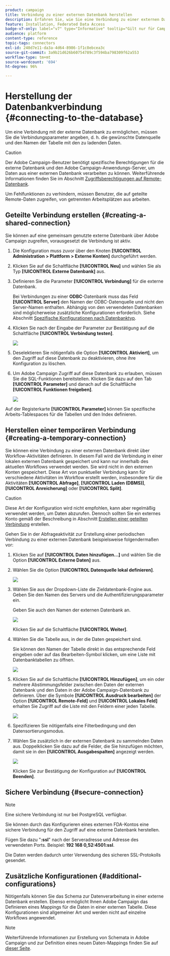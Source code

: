 ```yaml
---
product: campaign
title: Verbindung zu einer externen Datenbank herstellen
description: Erfahren Sie, wie Sie eine Verbindung zu einer externen Datenbank herstellen.
feature: Installation, Federated Data Access
badge-v7-only: label="v7" type="Informative" tooltip="Gilt nur für Campaign Classic v7"
audience: platform
content-type: reference
topic-tags: connectors
exl-id: 240d7e11-da3a-4d64-8986-1f1c8ebcea3c
source-git-commit: 3a9b21d626b60754789c3f594ba798309f62a553
workflow-type: tm+mt
source-wordcount: '694'
ht-degree: 96%

---
```


# Herstellung der Datenbankverbindung {#connecting-to-the-database}



Um eine Verbindung mit der externe Datenbank zu ermöglichen, müssen Sie die Verbindungsparameter angeben, d. h. die gewünschte Datenquelle und den Namen der Tabelle mit den zu ladenden Daten.

>[!CAUTION]
>
>Der Adobe Campaign-Benutzer benötigt spezifische Berechtigungen für die externe Datenbank und den Adobe Campaign-Anwendungs-Server, um Daten aus einer externen Datenbank verarbeiten zu können. Weiterführende Informationen finden Sie im Abschnitt [Zugriffsberechtigungen auf Remote-Datenbank](../../installation/using/remote-database-access-rights.md).
>
>Um Fehlfunktionen zu verhindern, müssen Benutzer, die auf geteilte Remote-Daten zugreifen, von getrennten Arbeitsplätzen aus arbeiten.

## Geteilte Verbindung erstellen {#creating-a-shared-connection}

Sie können auf eine gemeinsam genutzte externe Datenbank über Adobe Campaign zugreifen, vorausgesetzt die Verbindung ist aktiv.

1. Die Konfiguration muss zuvor über den Knoten **[!UICONTROL Administration > Plattform > Externe Konten]** durchgeführt werden.
1. Klicken Sie auf die Schaltfläche **[!UICONTROL Neu]** und wählen Sie als Typ **[!UICONTROL Externe Datenbank]** aus.
1. Definieren Sie die Parameter **[!UICONTROL Verbindung]** für die externe Datenbank.

   Bei Verbindungen zu einer **ODBC**-Datenbank muss das Feld **[!UICONTROL Server]** den Namen der ODBC-Datenquelle und nicht den Server-Namen enthalten. Abhängig von den verwendeten Datenbanken sind möglicherweise zusätzliche Konfigurationen erforderlich. Siehe Abschnitt [Spezifische Konfigurationen nach Datenbanktyp](../../installation/using/configure-fda.md).

1. Klicken Sie nach der Eingabe der Parameter zur Bestätigung auf die Schaltfläche **[!UICONTROL Verbindung testen]**.

   ![](assets/wf-external-account-create.png)

1. Deselektieren Sie nötigenfalls die Option **[!UICONTROL Aktiviert]**, um den Zugriff auf diese Datenbank zu deaktivieren, ohne ihre Konfiguration zu löschen.
1. Um Adobe Campaign Zugriff auf diese Datenbank zu erlauben, müssen Sie die SQL-Funktionen bereitstellen. Klicken Sie dazu auf den Tab **[!UICONTROL Parameter]** und danach auf die Schaltfläche **[!UICONTROL Funktionen freigeben]**.

   ![](assets/wf-external-account-functions.png)

Auf der Registerkarte **[!UICONTROL Parameter]** können Sie spezifische Arbeits-Tablespaces für die Tabellen und den Index definieren.

## Herstellen einer temporären Verbindung {#creating-a-temporary-connection}

Sie können eine Verbindung zu einer externen Datenbank direkt über Workflow-Aktivitäten definieren. In diesem Fall wird die Verbindung in einer lokalen externen Datenbank gespeichert und kann nur innerhalb des aktuellen Workflows verwendet werden. Sie wird nicht in den externen Konten gespeichert. Diese Art von punktueller Verbindung kann für verschiedene Aktivitäten im Workflow erstellt werden, insbesondere für die Aktivitäten **[!UICONTROL Abfrage]**, **[!UICONTROL Laden (DBMS)]**, **[!UICONTROL Anreicherung]** oder **[!UICONTROL Split]**.

>[!CAUTION]
>
>Diese Art der Konfiguration wird nicht empfohlen, kann aber regelmäßig verwendet werden, um Daten abzurufen. Dennoch sollten Sie ein externes Konto gemäß der Beschreibung in Abschnitt [Erstellen einer geteilten Verbindung](#creating-a-shared-connection) erstellen.

Gehen Sie in der Abfrageaktivität zur Erstellung einer periodischen Verbindung zu einer externen Datenbank beispielsweise folgendermaßen vor:

1. Klicken Sie auf **[!UICONTROL Daten hinzufügen...]** und wählen Sie die Option **[!UICONTROL Externe Daten]** aus.
1. Wählen Sie die Option **[!UICONTROL Datenquelle lokal definieren]**.

   ![](assets/wf_add_data_local_external_data.png)

1. Wählen Sie aus der Dropdown-Liste die Zieldatenbank-Engine aus. Geben Sie den Namen des Servers und die Authentifizierungsparameter ein.

   Geben Sie auch den Namen der externen Datenbank an.

   ![](assets/wf_add_data_local_external_data_param.png)

   Klicken Sie auf die Schaltfläche **[!UICONTROL Weiter]**.

1. Wählen Sie die Tabelle aus, in der die Daten gespeichert sind.

   Sie können den Namen der Tabelle direkt in das entsprechende Feld eingeben oder auf das Bearbeiten-Symbol klicken, um eine Liste mit Datenbanktabellen zu öffnen.

   ![](assets/wf_add_data_local_external_data_select_table.png)

1. Klicken Sie auf die Schaltfläche **[!UICONTROL Hinzufügen]**, um ein oder mehrere Abstimmungsfelder zwischen den Daten der externen Datenbank und den Daten in der Adobe Campaign-Datenbank zu definieren. Über die Symbole **[!UICONTROL Ausdruck bearbeiten]** der Option **[!UICONTROL Remote-Feld]** und **[!UICONTROL Lokales Feld]** erhalten Sie Zugriff auf die Liste mit den Feldern einer jeden Tabelle.

   ![](assets/wf_add_data_local_external_data_join.png)

1. Spezifizieren Sie nötigenfalls eine Filterbedingung und den Datensortierungsmodus.
1. Wählen Sie zusätzlich in der externen Datenbank zu sammelnden Daten aus. Doppelklicken Sie dazu auf die Felder, die Sie hinzufügen möchten, damit sie in den **[!UICONTROL Ausgabespalten]** angezeigt werden.

   ![](assets/wf_add_data_local_external_data_select.png)

   Klicken Sie zur Bestätigung der Konfiguration auf **[!UICONTROL Beenden]**.

## Sichere Verbindung {#secure-connection}

>[!NOTE]
>
>Eine sichere Verbindung ist nur bei PostgreSQL verfügbar.

Sie können durch das Konfigurieren eines externen FDA-Kontos eine sichere Verbindung für den Zugriff auf eine externe Datenbank herstellen.

Fügen Sie dazu &quot;**:ssl**&quot; nach der Serveradresse und Adresse des verwendeten Ports. Beispiel: **192 168 0,52:4501:ssl**.

Die Daten werden dadurch unter Verwendung des sicheren SSL-Protokolls gesendet.

## Zusätzliche Konfigurationen {#additional-configurations}

Nötigenfalls können Sie das Schema zur Datenverarbeitung in einer externe Datenbank erstellen. Ebenso ermöglicht Ihnen Adobe Campaign das Definieren eines Mappings für die Daten in einer externen Tabelle. Diese Konfigurationen sind allgemeiner Art und werden nicht auf einzelne Workflows angewendet.

>[!NOTE]
>
>Weiterführende Informationen zur Erstellung von Schemata in Adobe Campaign und zur Definition eines neuen Daten-Mappings finden Sie auf [dieser Seite](../../configuration/using/about-schema-edition.md).
